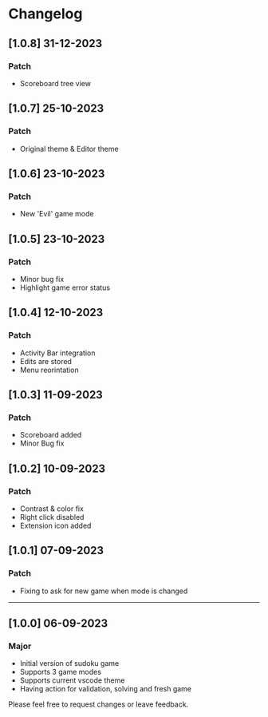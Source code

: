 # Changelog

## [1.0.8] 31-12-2023

### Patch

- Scoreboard tree view

## [1.0.7] 25-10-2023

### Patch

- Original theme & Editor theme

## [1.0.6] 23-10-2023

### Patch

- New 'Evil' game mode


## [1.0.5] 23-10-2023

### Patch

- Minor bug fix
- Highlight game error status

## [1.0.4] 12-10-2023

### Patch

- Activity Bar integration
- Edits are stored
- Menu reorintation

## [1.0.3] 11-09-2023

### Patch

- Scoreboard added
- Minor Bug fix

## [1.0.2] 10-09-2023

### Patch

- Contrast & color fix
- Right click disabled
- Extension icon added

## [1.0.1] 07-09-2023

### Patch

- Fixing to ask for new game when mode is changed

---

## [1.0.0] 06-09-2023

### Major

- Initial version of sudoku game
- Supports 3 game modes
- Supports current vscode theme
- Having action for validation, solving and fresh game

Please feel free to request changes or leave feedback.